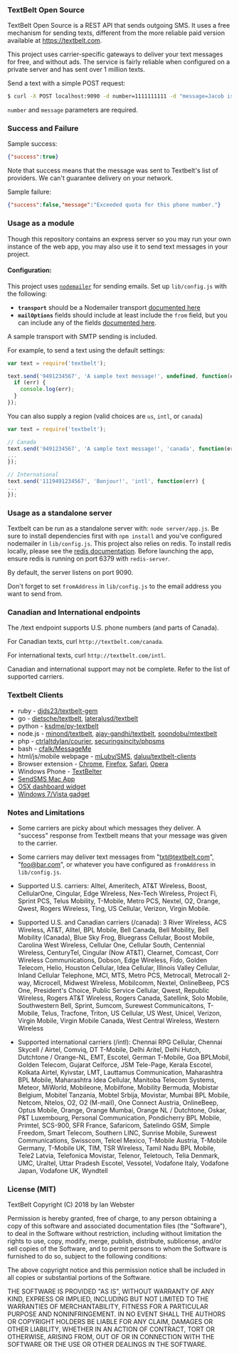 ### TextBelt Open Source

TextBelt Open Source is a REST API that sends outgoing SMS.  It uses a free mechanism for sending texts, different from the more reliable paid version available at https://textbelt.com.

This project uses carrier-specific gateways to deliver your text messages for free, and without ads.  The service is fairly reliable when configured on a private server and has sent over 1 million texts.

Send a text with a simple POST request:

```sh
$ curl -X POST localhost:9090 -d number=1111111111 -d "message=Jacob is testing here"
```

`number` and `message` parameters are required.


### Success and Failure
Sample success:

```json
{"success":true}
```

Note that success means that the message was sent to Textbelt's list of providers.  We can't guarantee delivery on your network.

Sample failure:

```json
{"success":false,"message":"Exceeded quota for this phone number."}
```

### Usage as a module

Though this repository contains an express server so you may run your own
instance of the web app, you may also use it to send text messages in your
project.

#### Configuration:

This project uses [`nodemailer`](https://www.npmjs.com/package/nodemailer) for sending emails. Set up `lib/config.js` with the following:

- **`transport`** should be a Nodemailer transport [documented here](https://nodemailer.com/plugins/create/#transports)
- **`mailOptions`** fields should include at least include the `from` field, but you can include any of the fields [documented here](https://nodemailer.com/message/).

A sample transport with SMTP sending is included.

For example, to send a text using the default settings:

```js
var text = require('textbelt');

text.send('9491234567', 'A sample text message!', undefined, function(err) {
  if (err) {
    console.log(err);
  }
});
```

You can also supply a region (valid choices are `us`, `intl`, or `canada`)

```js
var text = require('textbelt');

// Canada
text.send('9491234567', 'A sample text message!', 'canada', function(err) {
...
});

// International
text.send('1119491234567', 'Bonjour!', 'intl', function(err) {
...
});
```

### Usage as a standalone server

Textbelt can be run as a standalone server with: `node server/app.js`.  Be sure to install dependencies first with `npm install` and you've configured nodemailer in `lib/config.js`. This project also relies on redis. To install redis locally, please see the [redis documentation](http://redis.io/topics/quickstart). Before launching the app, ensure redis is running on port 6379 with `redis-server`.

By default, the server listens on port 9090.

Don't forget to set `fromAddress` in `lib/config.js` to the email address you want to send from.

### Canadian and International endpoints

The /text endpoint supports U.S. phone numbers (and parts of Canada).

For Canadian texts, curl `http://textbelt.com/canada`.

For international texts, curl `http://textbelt.com/intl`.

Canadian and international support may not be complete.  Refer to the list of supported carriers.

### Textbelt Clients

  * ruby - [djds23/textbelt-gem](https://github.com/djds23/textbelt-gem)
  * go - [dietsche/textbelt](https://github.com/dietsche/textbelt), [lateralusd/textbelt](https://github.com/lateralusd/textbelt)
  * python - [ksdme/py-textbelt](https://github.com/ksdme/py-textbelt)
  * node.js - [minond/textbelt](https://github.com/minond/textbelt), [ajay-gandhi/textbelt](https://github.com/ajay-gandhi/textbelt), [soondobu/mtextbelt](https://github.com/soondobu/mtextbelt)
  * php - [ctrlaltdylan/courier](https://github.com/ctrlaltdylan/courier), [securingsincity/phpsms](https://github.com/securingsincity/phpsms)
  * bash - [cfalk/MessageMe](https://github.com/cfalk/MessageMe)
  * html/js/mobile webpage - [mLuby/SMS](https://github.com/mLuby/smsHR), [daluu/textbelt-clients](https://github.com/daluu/textbelt-clients)
  * Browser extension - [Chrome](https://chrome.google.com/webstore/detail/textbelter/clciehobfheendclpnmbgbalelignpoa), [Firefox](https://addons.mozilla.org/en-US/firefox/addon/textbelter/), [Safari](https://github.com/daluu/textbelt-clients/raw/master/textbelter.safariextz), [Opera](https://addons.opera.com/en/extensions/details/textbelter/?display=en)
  * Windows Phone - [TextBelter](https://www.microsoft.com/en-us/store/apps/textbelter/9nblggh1z2dg)
  * [SendSMS Mac App](https://itunes.apple.com/app/sendsms/id584131262?mt=12)
  * [OSX dashboard widget](https://github.com/daluu/textbelt-clients/releases/download/1.0/TextBelter.wdgt.zip)
  * [Windows 7/Vista gadget](https://github.com/daluu/textbelt-clients/releases/download/1.0/textbelter.gadget.zip)


### Notes and Limitations

 * Some carriers are picky about which messages they deliver. A "success" response from Textbelt means that your message was given to the carrier.

 *  Some carriers may deliver text messages from "txt@textbelt.com", "foo@bar.com", or whatever you have configured as `fromAddress` in `lib/config.js`.

 *  Supported U.S. carriers: Alltel, Ameritech, AT&T Wireless, Boost, CellularOne, Cingular, Edge Wireless, Nex-Tech Wireless, Project Fi, Sprint PCS, Telus Mobility, T-Mobile, Metro PCS, Nextel, O2, Orange, Qwest, Rogers Wireless, Ting, US Cellular, Verizon, Virgin Mobile.

 *  Supported U.S. and Canadian carriers (/canada):  3 River Wireless, ACS Wireless, AT&T, Alltel, BPL Mobile, Bell Canada, Bell Mobility, Bell Mobility (Canada), Blue Sky Frog, Bluegrass Cellular, Boost Mobile, Carolina West Wireless, Cellular One, Cellular South, Centennial Wireless, CenturyTel, Cingular (Now AT&T), Clearnet, Comcast, Corr Wireless Communications, Dobson, Edge Wireless, Fido, Golden Telecom, Helio, Houston Cellular, Idea Cellular, Illinois Valley Cellular, Inland Cellular Telephone, MCI, MTS, Metro PCS, Metrocall, Metrocall 2-way, Microcell, Midwest Wireless, Mobilcomm, Nextel, OnlineBeep, PCS One, President's Choice, Public Service Cellular, Qwest, Republic Wireless, Rogers AT&T Wireless, Rogers Canada, Satellink, Solo Mobile, Southwestern Bell, Sprint, Sumcom, Surewest Communicaitons, T-Mobile, Telus, Tracfone, Triton, US Cellular, US West, Unicel, Verizon, Virgin Mobile, Virgin Mobile Canada, West Central Wireless, Western Wireless

 *  Supported international carriers (/intl):  Chennai RPG Cellular, Chennai Skycell / Airtel, Comviq, DT T-Mobile, Delhi Aritel, Delhi Hutch, Dutchtone / Orange-NL, EMT, Escotel, German T-Mobile, Goa BPLMobil, Golden Telecom, Gujarat Celforce, JSM Tele-Page, Kerala Escotel, Kolkata Airtel, Kyivstar, LMT, Lauttamus Communication, Maharashtra BPL Mobile, Maharashtra Idea Cellular, Manitoba Telecom Systems, Meteor, MiWorld, Mobileone, Mobilfone, Mobility Bermuda, Mobistar Belgium, Mobitel Tanzania, Mobtel Srbija, Movistar, Mumbai BPL Mobile, Netcom, Ntelos, O2, O2 (M-mail), One Connect Austria, OnlineBeep, Optus Mobile, Orange, Orange Mumbai, Orange NL / Dutchtone, Oskar, P&T Luxembourg, Personal Communication, Pondicherry BPL Mobile, Primtel, SCS-900, SFR France, Safaricom, Satelindo GSM, Simple Freedom, Smart Telecom, Southern LINC, Sunrise Mobile, Surewest Communications, Swisscom, Telcel Mexico, T-Mobile Austria, T-Mobile Germany, T-Mobile UK, TIM, TSR Wireless, Tamil Nadu BPL Mobile, Tele2 Latvia, Telefonica Movistar, Telenor, Teletouch, Telia Denmark, UMC, Uraltel, Uttar Pradesh Escotel, Vessotel, Vodafone Italy, Vodafone Japan, Vodafone UK, Wyndtell

### License (MIT)

TextBelt
Copyright (C) 2018 by Ian Webster

Permission is hereby granted, free of charge, to any person obtaining a copy of this software and associated documentation files (the "Software"), to deal in the Software without restriction, including without limitation the rights to use, copy, modify, merge, publish, distribute, sublicense, and/or sell copies of the Software, and to permit persons to whom the Software is furnished to do so, subject to the following conditions:

The above copyright notice and this permission notice shall be included in all copies or substantial portions of the Software.

THE SOFTWARE IS PROVIDED "AS IS", WITHOUT WARRANTY OF ANY KIND, EXPRESS OR IMPLIED, INCLUDING BUT NOT LIMITED TO THE WARRANTIES OF MERCHANTABILITY, FITNESS FOR A PARTICULAR PURPOSE AND NONINFRINGEMENT. IN NO EVENT SHALL THE AUTHORS OR COPYRIGHT HOLDERS BE LIABLE FOR ANY CLAIM, DAMAGES OR OTHER LIABILITY, WHETHER IN AN ACTION OF CONTRACT, TORT OR OTHERWISE, ARISING FROM, OUT OF OR IN CONNECTION WITH THE SOFTWARE OR THE USE OR OTHER DEALINGS IN THE SOFTWARE.
